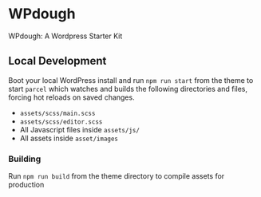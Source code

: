 # WPdough

WPdough: A Wordpress Starter Kit

## Local Development

Boot your local WordPress install and run `npm run start` from the theme to start `parcel` which watches and builds the following directories and files, forcing hot reloads on saved changes.

-   `assets/scss/main.scss`
-   `assets/scss/editor.scss`
-   All Javascript files inside `assets/js/`
-   All assets inside `asset/images`

### Building

Run `npm run build` from the theme directory to compile assets for production
